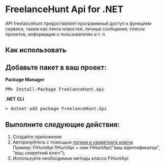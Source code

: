 # FreelanceHunt Api for .NET
API freelancehunt предоставляет программный доступ к функциям сервиса, таким как лента новостей, личные сообщения, список проектов, информация о пользователях и т. п.

<h2>Как использовать</h2>

<h2>Добавьте пакет в ваш проект:</h2>

<p><strong>Package Manager</strong></p>
            <div class="highlight highlight-source-powershell"><pre>PM<span>&gt;</span> <span class="pl-c1">Install-Package</span> FreelanceHunt.Api</pre></div>
            <p><strong>.NET CLI</strong></p>
            <div class="highlight highlight-source-shell"><pre><span class="pl-k">&gt;</span> dotnet add package FreelanceHunt.Api</pre></div>
<h2>Выполните следующие действия:</h2>
 <ol>
                <li>Создайте приложение</li>
               <li>
                    Авторизуйтесь с помощью
                    <a href="https://freelancehunt.com/my/api" rel="nofollow">логина и секретного ключа</a> <br />
                    Пример: FlHuntApi flHuntApi = new FlHuntApi("ваш идентификатор", "ваш секретний ключ");
                </li>
                <li>Используйте необходимые методы класса FlHuntApi</li>
 </ol>           
